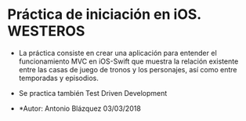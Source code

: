 # Práctica de iniciación en iOS. WESTEROS 

- La práctica consiste en crear una aplicación para entender el funcionamiento MVC en iOS-Swift que muestra la relación existente entre las casas de juego de tronos y los personajes, así como entre temporadas y episodios.

- Se practica también Test Driven Development 


* *Autor: Antonio Blázquez 03/03/2018 
